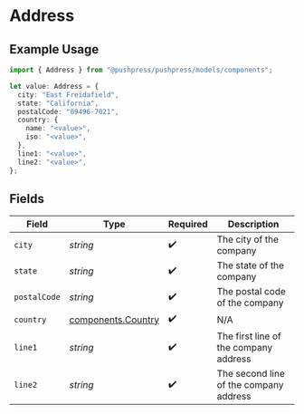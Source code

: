 # Address

## Example Usage

```typescript
import { Address } from "@pushpress/pushpress/models/components";

let value: Address = {
  city: "East Freidafield",
  state: "California",
  postalCode: "09496-7021",
  country: {
    name: "<value>",
    iso: "<value>",
  },
  line1: "<value>",
  line2: "<value>",
};
```

## Fields

| Field                                                    | Type                                                     | Required                                                 | Description                                              |
| -------------------------------------------------------- | -------------------------------------------------------- | -------------------------------------------------------- | -------------------------------------------------------- |
| `city`                                                   | *string*                                                 | :heavy_check_mark:                                       | The city of the company                                  |
| `state`                                                  | *string*                                                 | :heavy_check_mark:                                       | The state of the company                                 |
| `postalCode`                                             | *string*                                                 | :heavy_check_mark:                                       | The postal code of the company                           |
| `country`                                                | [components.Country](../../models/components/country.md) | :heavy_check_mark:                                       | N/A                                                      |
| `line1`                                                  | *string*                                                 | :heavy_check_mark:                                       | The first line of the company address                    |
| `line2`                                                  | *string*                                                 | :heavy_check_mark:                                       | The second line of the company address                   |